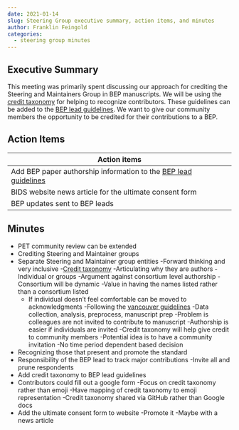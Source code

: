 ```yaml
---
date: 2021-01-14
slug: Steering Group executive summary, action items, and minutes
author: Franklin Feingold
categories:
  - steering group minutes
---
```


<!-- more -->

## Executive Summary

This meeting was primarily spent discussing our approach for crediting the Steering and Maintainers Group in BEP manuscripts. We will be using the [credit taxonomy](https://credit.niso.org/) for helping to recognize contributors. These guidelines can be added to the [BEP lead guidelines](https://docs.google.com/document/d/1pWmEEY-1-WuwBPNy5tDAxVJYQ9Een4hZJM06tQZg8X4/edit). We want to give our community members the opportunity to be credited for their contributions to a BEP.

## Action Items

| Action items                                                                                                                                            |
| ------------------------------------------------------------------------------------------------------------------------------------------------------- |
| Add BEP paper authorship information to the [BEP lead guidelines](https://docs.google.com/document/d/1pWmEEY-1-WuwBPNy5tDAxVJYQ9Een4hZJM06tQZg8X4/edit) |
| BIDS website news article for the ultimate consent form                                                                                                 |
| BEP updates sent to BEP leads                                                                                                                           |

## Minutes

- PET community review can be extended
- Crediting Steering and Maintainer groups
- Separate Steering and Maintainer group entities
  -Forward thinking and very inclusive -[Credit taxonomy](https://credit.niso.org/)
  -Articulating why they are authors
  -Individual or groups
  -Argument against consortium level authorship
  -Consortium will be dynamic
  -Value in having the names listed rather than a consortium listed
  - If individual doesn’t feel comfortable can be moved to acknowledgments
    -Following the [vancouver guidelines](http://www.icmje.org/recommendations/browse/roles-and-responsibilities/defining-the-role-of-authors-and-contributors.html)
    -Data collection, analysis, preprocess, manuscript prep
    -Problem is colleagues are not invited to contribute to manuscript
    -Authorship is easier if individuals are invited
    -Credit taxonomy will help give credit to community members
    -Potential idea is to have a community invitation
    -No time period dependent based decision
- Recognizing those that present and promote the standard
- Responsibility of the BEP lead to track major contributions
  -Invite all and prune respondents
- Add credit taxonomy to BEP lead guidelines
- Contributors could fill out a google form
  -Focus on credit taxonomy rather than emoji
  -Have mapping of credit taxonomy to emoji representation
  -Credit taxonomy shared via GitHub rather than Google docs
- Add the ultimate consent form to website
  -Promote it
  -Maybe with a news article
